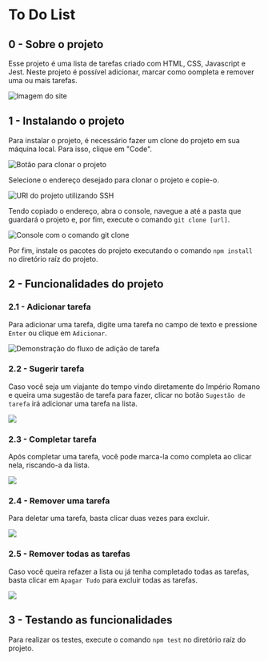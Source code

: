 # To Do List

## 0 - Sobre o projeto

Esse projeto é uma lista de tarefas criado com HTML, CSS, Javascript e Jest. Neste projeto é possível adicionar, marcar como oompleta e remover uma ou mais tarefas. 

![Imagem do site](https://i.imgur.com/oKaGD2N.png)

## 1 - Instalando o projeto

Para instalar o projeto, é necessário fazer um clone do projeto em sua máquina local. Para isso, clique em "Code".

![Botão para clonar o projeto](https://i.imgur.com/mUaPxNH.png)

Selecione o endereço desejado para clonar o projeto e copie-o.

![URI do projeto utilizando SSH](https://i.imgur.com/kgqiBAG.png)

Tendo copiado o endereço, abra o console, navegue a até a pasta que guardará o projeto e, por fim, execute o comando `git clone [url]`. 

![Console com o comando git clone](https://i.imgur.com/d0uytcL.png)

Por fim, instale os pacotes do projeto executando o comando `npm install` no diretório raíz do projeto.

## 2 - Funcionalidades do projeto

### 2.1 - Adicionar tarefa

Para adicionar uma tarefa, digite uma tarefa no campo de texto e pressione `Enter` ou clique em `Adicionar`.

![Demonstração do fluxo de adição de tarefa](https://i.imgur.com/xGPBylO.gif)

### 2.2 - Sugerir tarefa

Caso você seja um viajante do tempo vindo diretamente do Império Romano e queira uma sugestão de tarefa para fazer, clicar no botão `Sugestão de tarefa` irá adicionar uma tarefa na lista. 

![](https://i.imgur.com/ZOP8Wd1.gif)

### 2.3 - Completar tarefa

Após completar uma tarefa, você pode marca-la como completa ao clicar nela, riscando-a da lista.

![](https://i.imgur.com/dhA1mws.gif)

### 2.4 - Remover uma tarefa

Para deletar uma tarefa, basta clicar duas vezes para excluir.

![](https://i.imgur.com/UogIDs0.gif)

### 2.5 - Remover todas as tarefas

Caso você queira refazer a lista ou já tenha completado todas as tarefas, basta clicar em `Apagar Tudo` para excluir todas as tarefas.

![](https://i.imgur.com/I8UreuH.gif)

## 3 - Testando as funcionalidades

Para realizar os testes, execute o comando `npm test` no diretório raíz do projeto.


